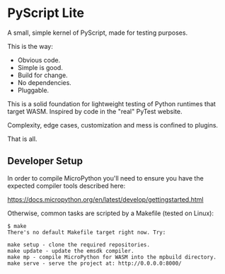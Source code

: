 # PyScript Lite

A small, simple kernel of PyScript, made for testing purposes.

This is the way:

* Obvious code.
* Simple is good.
* Build for change.
* No dependencies.
* Pluggable.

This is a solid foundation for lightweight testing of Python runtimes that
target WASM. Inspired by code in the "real" PyTest website.

Complexity, edge cases, customization and mess is confined to plugins.

That is all.

## Developer Setup

In order to compile MicroPython you'll need to ensure you have the expected
compiler tools described here:

https://docs.micropython.org/en/latest/develop/gettingstarted.html

Otherwise, common tasks are scripted by a Makefile (tested on Linux):

```
$ make
There's no default Makefile target right now. Try:

make setup - clone the required repositories.
make update - update the emsdk compiler.
make mp - compile MicroPython for WASM into the mpbuild directory.
make serve - serve the project at: http://0.0.0.0:8000/
```
